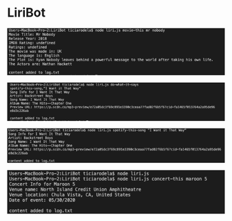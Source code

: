# LiriBot

![alt text](/images/Movie.png)

![alt text](/images/DoWhatItSays.png)

![alt text](/images/Spotify.png)

![alt text](/images/Concert.png)

